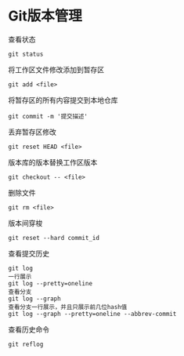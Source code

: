 # Git版本管理

查看状态
```
git status
```

将工作区文件修改添加到暂存区
```
git add <file>
```

将暂存区的所有内容提交到本地仓库
```
git commit -m '提交描述'
```

丢弃暂存区修改
```
git reset HEAD <file>
```

版本库的版本替换工作区版本
```
git checkout -- <file>
```

删除文件
```
git rm <file>
```

版本间穿梭
```
git reset --hard commit_id
```

查看提交历史
```
git log
一行展示
git log --pretty=oneline
查看分支
git log --graph
查看分支一行展示，并且只展示前几位hash值
git log --graph --pretty=oneline --abbrev-commit
```

查看历史命令
```
git reflog
```